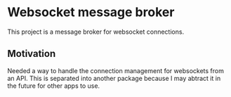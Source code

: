 # Websocket message broker
This project is a message broker for websocket connections.

## Motivation
Needed a way to handle the connection management for websockets from an API. This is separated into another package because I may abtract it in the future for other apps to use.
